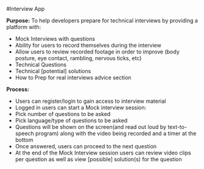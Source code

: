 #Interview App

**Purpose:** To help developers prepare for technical interviews by providing a platform with:
* Mock Interviews with questions
* Ability for users to record themselves during the interview
* Allow users to review recorded footage in order to improve (body posture, eye contact, rambling, nervous ticks, etc)
* Technical Questions
* Technical [potential] solutions
* How to Prep for real interviews advice section


**Process:**
* Users can register/login to gain access to interview material
* Logged in users can start a Mock interview session:
* Pick number of questions to be asked
* Pick language/type of questions to be asked
* Questions will be shown on the screen(and read out loud by text-to-speech program) along with the video being recorded and a timer at the bottom
* Once answered, users can proceed to the next question
* At the end of the Mock Interview session users can review video clips per question as well as view [possible] solution(s) for the question
